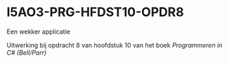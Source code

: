 # I5AO3-PRG-HFDST10-OPDR8
Een wekker applicatie

Uitwerking bij opdracht 8 van hoofdstuk 10 van het boek *Programmeren in C# (Bell/Parr)*

